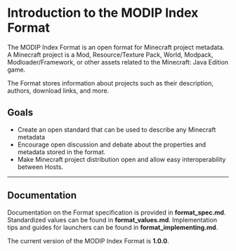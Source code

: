 # Introduction to the MODIP Index Format

The MODIP Index Format is an open format for Minecraft project metadata. A Minecraft project is a Mod, Resource/Texture Pack, World, Modpack, Modloader/Framework, or other assets related to the Minecraft: Java Edition game.

The Format stores information about projects such as their description, authors, download links, and more.

## Goals

- Create an open standard that can be used to describe any Minecraft metadata
- Encourage open discussion and debate about the properties and metadata stored in the format.
- Make Minecraft project distribution open and allow easy interoperability between Hosts.

---

## Documentation

Documentation on the Format specification is provided in **format_spec.md**. Standardized values can be found in **format_values.md**. Implementation tips and guides for launchers can be found in **format_implementing.md**.

The current version of the MODIP Index Format is **1.0.0**.